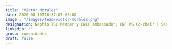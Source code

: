 ```yaml
---
title: "Victor Morales"
date: 2020-08-10T16:37:07-05:00
image : "/images/team/victor-morales.png"
designation: Nephio TSC Member y CNCF Ambassador, CNF WG Co-chair | Senior Staff Software Engineer at Samsung
linkedin: ""
group: comunidades
draft: false
---
```


